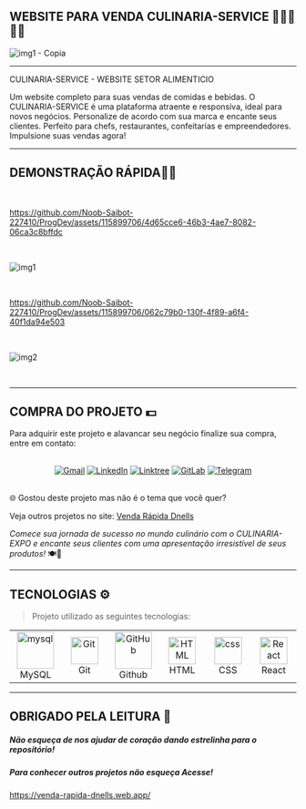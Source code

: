 ## **WEBSITE PARA VENDA CULINARIA-SERVICE** 🍞🍾🍎🎂🍹

![img1 - Copia](https://github.com/Noob-Saibot-227410/ProgDev/assets/115899706/504d394b-e5ab-43a0-ae86-991a4cbbaa84)

<hr>

CULINARIA-SERVICE - WEBSITE SETOR ALIMENTICIO

Um website completo para suas vendas de comidas e bebidas. O CULINARIA-SERVICE é uma plataforma atraente e responsiva, ideal para novos negócios. Personalize de acordo com sua marca e encante seus clientes. Perfeito para chefs, restaurantes, confeitarias e empreendedores. Impulsione suas vendas agora!

<hr>

## **DEMONSTRAÇÃO RÁPIDA**🍹🍲 

<br>

https://github.com/Noob-Saibot-227410/ProgDev/assets/115899706/4d65cce6-46b3-4ae7-8082-06ca3c8bffdc

<br>

![img1](https://github.com/Noob-Saibot-227410/ProgDev/assets/115899706/d7cb1527-a433-4b51-935f-f49d7025f032)

<br>

https://github.com/Noob-Saibot-227410/ProgDev/assets/115899706/062c79b0-130f-4f89-a6f4-40f1da94e503

<br>

![img2](https://github.com/Noob-Saibot-227410/ProgDev/assets/115899706/df745c24-31fd-41a6-90f6-8c7b5146f86e)

<br>

<hr>

## COMPRA DO PROJETO 💵

Para adquirir este projeto e alavancar seu negócio finalize sua compra, entre em contato: 

<br>

<div align="center">
  <a href="mailto:devops.davi@gmail.com" target="_blank"><img src="https://img.shields.io/badge/-Gmail-%23333?style=for-the-badge&logo=gmail&logoColor=white" alt="Gmail"></a>
  <a href="https://www.linkedin.com/in/davi-santos-cardoso-da-silva-b4678524a/" target="_blank"><img src="https://img.shields.io/badge/-LinkedIn-%230077B5?style=for-the-badge&logo=linkedin&logoColor=white" alt="LinkedIn"></a>
  <a href="https://linktr.ee/devops_davi" target="_blank"><img src="https://img.shields.io/badge/-Linktree-%23FF5722?style=for-the-badge" alt="Linktree"></a>
  <a href="https://gitlab.com/Noob-Saibot-227410" target="_blank"><img src="https://img.shields.io/badge/-GitLab-%23FCA121?style=for-the-badge&logo=gitlab&logoColor=white" alt="GitLab"></a>
  <a href="https://t.me/11976161682" target="_blank"><img src="https://img.shields.io/badge/-Telegram-%232CA5E0?style=for-the-badge&logo=telegram&logoColor=white" alt="Telegram"></a>
</div>

<br>

🌐 Gostou deste projeto mas não é o tema que você quer?

<p> Veja outros projetos no site: <a href = https://venda-rapida-dnells.web.app/ target="_blank"> Venda Rápida Dnells</a> <p>

*Comece sua jornada de sucesso no mundo culinário com o CULINARIA-EXPO e encante seus clientes com uma apresentação irresistível de seus produtos!* 🍽️🎉

<hr>

## TECNOLOGIAS ⚙️

> Projeto utilizado as seguintes tecnologias:

<table>
  <tr>
    <td align="center" width="96">
        <img src="https://techstack-generator.vercel.app/mysql-icon.svg" width="65" height="65" alt="mysql" />
      <br>MySQL
    </td>
    <td align="center" width="96">
        <img src="https://user-images.githubusercontent.com/25181517/192108372-f71d70ac-7ae6-4c0d-8395-51d8870c2ef0.png" width="48" height="48" alt="Git" />
      <br>Git
    </td>
    <td align="center" width="96">
        <img src="https://techstack-generator.vercel.app/github-icon.svg" width="65" height="65" alt="GitHub" />
      <br>Github
    </td>
      <td align="center"  width="96">
        <img src="https://skillicons.dev/icons?i=html" width="48" height="48" alt="HTML" />
      <br>HTML
    </td>
    <td align="center" width="96">
        <img src="https://skillicons.dev/icons?i=css" width="48" height="48" alt="css" />
      <br>CSS
    </td>
    <td align="center"  width="96">
        <img src="https://skillicons.dev/icons?i=react" width="48" height="48" alt="React" />
      <br>React
    </td>
  </tr>
 <tr>
 </tr>
</table>
 
 <hr>

## OBRIGADO PELA LEITURA 📒

##### Não esqueça de nos ajudar de coração dando estrelinha para o repositório!

##### Para conhecer outros projetos não esqueça Acesse!
 
https://venda-rapida-dnells.web.app/
